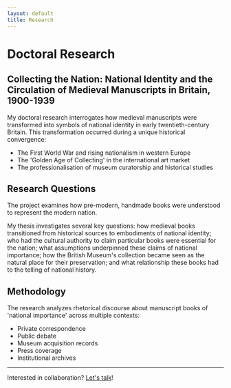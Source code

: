 ```yaml
---
layout: default
title: Research
---
```


# Doctoral Research

## Collecting the Nation: National Identity and the Circulation of Medieval Manuscripts in Britain, 1900-1939

<p class="dropcap">
My doctoral research interrogates how medieval manuscripts were transformed into symbols of national identity in early twentieth-century Britain. This transformation occurred during a unique historical convergence:
</p>

* The First World War and rising nationalism in western Europe
* The 'Golden Age of Collecting' in the international art market
* The professionalisation of museum curatorship and historical studies

## Research Questions

<div class="sidenote">
The project examines how pre-modern, handmade books were understood to represent the modern nation.
</div>

<p class="dropcap">
My thesis investigates several key questions: how medieval books transitioned from historical sources to embodiments of national identity; who had the cultural authority to claim particular books were essential for the nation; what assumptions underpinned these claims of national importance; how the British Museum's collection became seen as the natural place for their preservation; and what relationship these books had to the telling of national history.
</p>

## Methodology

<p class="dropcap">
The research analyzes rhetorical discourse about manuscript books of 'national importance' across multiple contexts:
</p>

* Private correspondence
* Public debate
* Museum acquisition records
* Press coverage
* Institutional archives

---

Interested in collaboration? [Let's talk](contact)! 